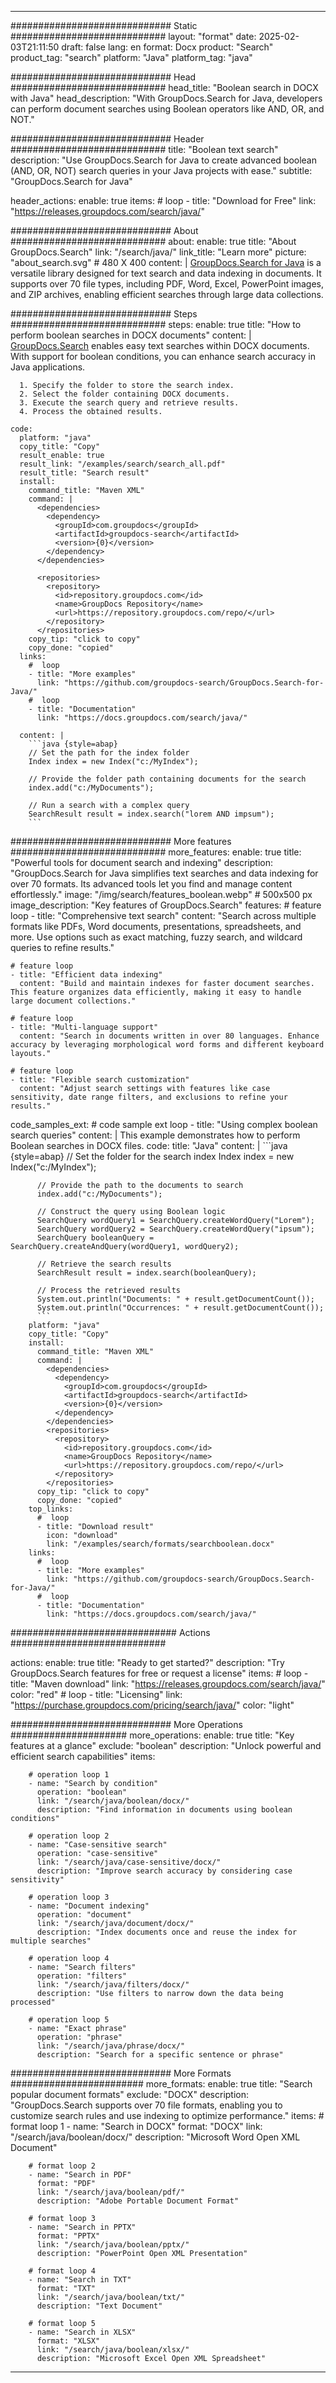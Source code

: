
---
############################# Static ############################
layout: "format"
date:  2025-02-03T21:11:50
draft: false
lang: en
format: Docx
product: "Search"
product_tag: "search"
platform: "Java"
platform_tag: "java"

############################# Head ############################
head_title: "Boolean search in DOCX with Java"
head_description: "With GroupDocs.Search for Java, developers can perform document searches using Boolean operators like AND, OR, and NOT."

############################# Header ############################
title: "Boolean text search" 
description: "Use GroupDocs.Search for Java to create advanced boolean (AND, OR, NOT) search queries in your Java projects with ease."
subtitle: "GroupDocs.Search for Java" 

header_actions:
  enable: true
  items:
    #  loop
    - title: "Download for Free"
      link: "https://releases.groupdocs.com/search/java/"
      
############################# About ############################
about:
    enable: true
    title: "About GroupDocs.Search"
    link: "/search/java/"
    link_title: "Learn more"
    picture: "about_search.svg" # 480 X 400
    content: |
       [GroupDocs.Search for Java](/search/java/) is a versatile library designed for text search and data indexing in documents. It supports over 70 file types, including PDF, Word, Excel, PowerPoint images, and ZIP archives, enabling efficient searches through large data collections.

############################# Steps ############################
steps:
    enable: true
    title: "How to perform boolean searches in DOCX documents"
    content: |
      [GroupDocs.Search](/search/java/) enables easy text searches within DOCX documents. With support for boolean conditions, you can enhance search accuracy in Java applications.
      
      1. Specify the folder to store the search index.
      2. Select the folder containing DOCX documents.
      3. Execute the search query and retrieve results.
      4. Process the obtained results.
   
    code:
      platform: "java"
      copy_title: "Copy"
      result_enable: true
      result_link: "/examples/search/search_all.pdf"
      result_title: "Search result"
      install:
        command_title: "Maven XML"
        command: |
          <dependencies>
            <dependency>
              <groupId>com.groupdocs</groupId>
              <artifactId>groupdocs-search</artifactId>
              <version>{0}</version>
            </dependency>
          </dependencies>

          <repositories>
            <repository>
              <id>repository.groupdocs.com</id>
              <name>GroupDocs Repository</name>
              <url>https://repository.groupdocs.com/repo/</url>
            </repository>
          </repositories>
        copy_tip: "click to copy"
        copy_done: "copied"
      links:
        #  loop
        - title: "More examples"
          link: "https://github.com/groupdocs-search/GroupDocs.Search-for-Java/"
        #  loop
        - title: "Documentation"
          link: "https://docs.groupdocs.com/search/java/"
          
      content: |
        ```java {style=abap}
        // Set the path for the index folder
        Index index = new Index("c:/MyIndex");

        // Provide the folder path containing documents for the search
        index.add("c:/MyDocuments");

        // Run a search with a complex query
        SearchResult result = index.search("lorem AND impsum");
        ```            

############################# More features ############################
more_features:
  enable: true
  title: "Powerful tools for document search and indexing"
  description: "GroupDocs.Search for Java simplifies text searches and data indexing for over 70 formats. Its advanced tools let you find and manage content effortlessly."
  image: "/img/search/features_boolean.webp" # 500x500 px
  image_description: "Key features of GroupDocs.Search"
  features:
    # feature loop
    - title: "Comprehensive text search"
      content: "Search across multiple formats like PDFs, Word documents, presentations, spreadsheets, and more. Use options such as exact matching, fuzzy search, and wildcard queries to refine results."

    # feature loop
    - title: "Efficient data indexing"
      content: "Build and maintain indexes for faster document searches. This feature organizes data efficiently, making it easy to handle large document collections."

    # feature loop
    - title: "Multi-language support"
      content: "Search in documents written in over 80 languages. Enhance accuracy by leveraging morphological word forms and different keyboard layouts."

    # feature loop
    - title: "Flexible search customization"
      content: "Adjust search settings with features like case sensitivity, date range filters, and exclusions to refine your results."
      
  code_samples_ext:
    # code sample ext loop
    - title: "Using complex boolean search queries"
      content: |
        This example demonstrates how to perform Boolean searches in DOCX files.
      code:
        title: "Java"
        content: |
          ```java {style=abap}
          // Set the folder for the search index
          Index index = new Index("c:/MyIndex");
              
          // Provide the path to the documents to search
          index.add("c:/MyDocuments");

          // Construct the query using Boolean logic
          SearchQuery wordQuery1 = SearchQuery.createWordQuery("Lorem");
          SearchQuery wordQuery2 = SearchQuery.createWordQuery("ipsum");
          SearchQuery booleanQuery = SearchQuery.createAndQuery(wordQuery1, wordQuery2);

          // Retrieve the search results
          SearchResult result = index.search(booleanQuery);
          
          // Process the retrieved results
          System.out.println("Documents: " + result.getDocumentCount());
          System.out.println("Occurrences: " + result.getDocumentCount());
          ```
        platform: "java"
        copy_title: "Copy"
        install:
          command_title: "Maven XML"
          command: |
            <dependencies>
              <dependency>
                <groupId>com.groupdocs</groupId>
                <artifactId>groupdocs-search</artifactId>
                <version>{0}</version>
              </dependency>
            </dependencies>
            <repositories>
              <repository>
                <id>repository.groupdocs.com</id>
                <name>GroupDocs Repository</name>
                <url>https://repository.groupdocs.com/repo/</url>
              </repository>
            </repositories>
          copy_tip: "click to copy"
          copy_done: "copied"
        top_links:
          #  loop
          - title: "Download result"
            icon: "download"
            link: "/examples/search/formats/searchboolean.docx"
        links:
          #  loop
          - title: "More examples"
            link: "https://github.com/groupdocs-search/GroupDocs.Search-for-Java/"
          #  loop
          - title: "Documentation"
            link: "https://docs.groupdocs.com/search/java/"
            

            


############################## Actions ############################

actions:
  enable: true
  title: "Ready to get started?"
  description: "Try GroupDocs.Search features for free or request a license"
  items:
    #  loop
    - title: "Maven download"
      link: "https://releases.groupdocs.com/search/java/"
      color: "red"
        #  loop
    - title: "Licensing"
      link: "https://purchase.groupdocs.com/pricing/search/java/"
      color: "light"


############################# More Operations #####################
more_operations:
    enable: true
    title: "Key features at a glance"
    exclude: "boolean"
    description: "Unlock powerful and efficient search capabilities"
    items: 
          
        # operation loop 1
        - name: "Search by condition"
          operation: "boolean"
          link: "/search/java/boolean/docx/"
          description: "Find information in documents using boolean conditions"

        # operation loop 2
        - name: "Case-sensitive search"
          operation: "case-sensitive"
          link: "/search/java/case-sensitive/docx/"
          description: "Improve search accuracy by considering case sensitivity"

        # operation loop 3
        - name: "Document indexing"
          operation: "document"
          link: "/search/java/document/docx/"
          description: "Index documents once and reuse the index for multiple searches"

        # operation loop 4
        - name: "Search filters"
          operation: "filters"
          link: "/search/java/filters/docx/"
          description: "Use filters to narrow down the data being processed"

        # operation loop 5
        - name: "Exact phrase"
          operation: "phrase"
          link: "/search/java/phrase/docx/"
          description: "Search for a specific sentence or phrase"
          
        
          
############################# More Formats ########################
more_formats:
    enable: true
    title: "Search popular document formats"
    exclude: "DOCX"
    description: "GroupDocs.Search supports over 70 file formats, enabling you to customize search rules and use indexing to optimize performance."
    items: 
        # format loop 1
        - name: "Search in DOCX"
          format: "DOCX"
          link: "/search/java/boolean/docx/"
          description: "Microsoft Word Open XML Document"
          
        # format loop 2
        - name: "Search in PDF"
          format: "PDF"
          link: "/search/java/boolean/pdf/"
          description: "Adobe Portable Document Format"
          
        # format loop 3
        - name: "Search in PPTX"
          format: "PPTX"
          link: "/search/java/boolean/pptx/"
          description: "PowerPoint Open XML Presentation"

        # format loop 4
        - name: "Search in TXT"
          format: "TXT"
          link: "/search/java/boolean/txt/"
          description: "Text Document"
          
        # format loop 5
        - name: "Search in XLSX"
          format: "XLSX"
          link: "/search/java/boolean/xlsx/"
          description: "Microsoft Excel Open XML Spreadsheet"
  

---